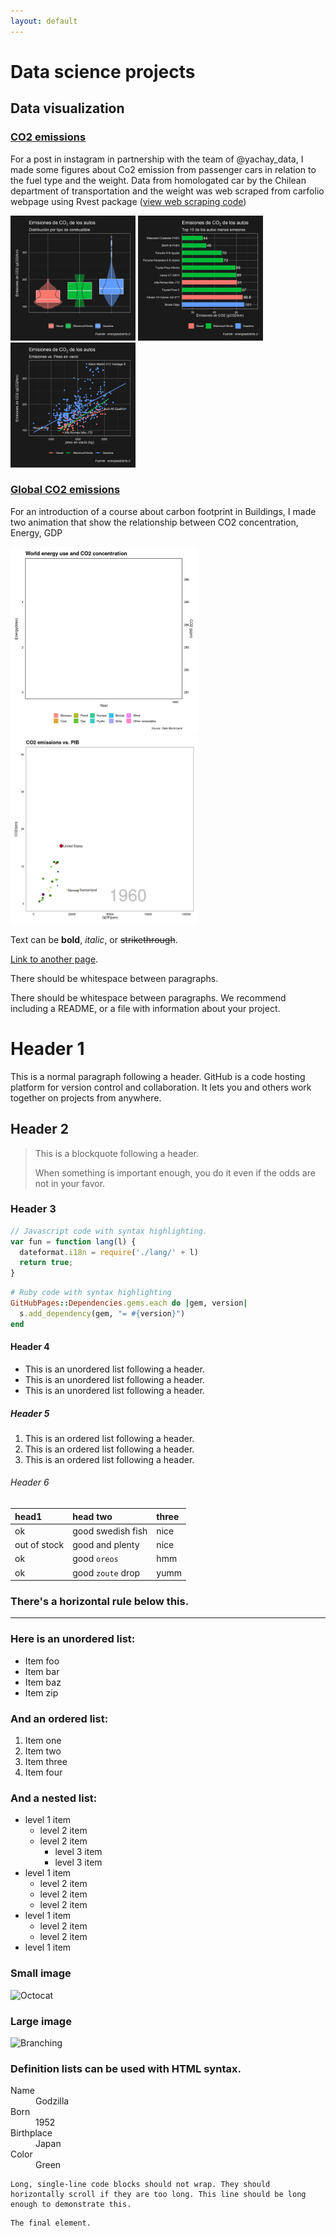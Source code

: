 ```yaml
---
layout: default
---
```


# Data science projects

## Data visualization

### [CO2 emissions](https://rpubs.com/fabrouault/carsco2)
For a post in instagram in partnership with the team of @yachay_data, I made some figures about Co2 emission from passenger cars in relation to the fuel type and the weight. Data from homologated car by the Chilean department of transportation and the weight was web scraped from carfolio webpage using Rvest package ([view web scraping code](https://rpubs.com/fabrouault/webscrapcars))

<img src="https://github.com/fabienrouault/fabienrouault.github.io/blob/main/assets/img/images_carsco2/Boxplot.png" width="200"/> <img src="https://github.com/fabienrouault/fabienrouault.github.io/blob/main/assets/img/images_carsco2/Top10_Co2.png" width="200"/> <img src="https://github.com/fabienrouault/fabienrouault.github.io/blob/main/assets/img/images_carsco2/CO2_vs_Peso.png" width="200"/>


### [Global CO2 emissions](https://rpubs.com/fabrouault/Co2animate)
For an introduction of a course about carbon footprint in Buildings, I made two animation that show the relationship between CO2 concentration, Energy, GDP

<img src="https://github.com/fabienrouault/fabienrouault.github.io/blob/main/assets/img/Global_Co2_gif/Energy_y_CO2_from_1800.gif" width="300"/> <img src="https://github.com/fabienrouault/fabienrouault.github.io/blob/main/assets/img/Global_Co2_gif/Co2_vs_PIB_countries.gif" width="300"/> 




Text can be **bold**, _italic_, or ~~strikethrough~~.

[Link to another page](./another-page.html).

There should be whitespace between paragraphs.

There should be whitespace between paragraphs. We recommend including a README, or a file with information about your project.

# Header 1

This is a normal paragraph following a header. GitHub is a code hosting platform for version control and collaboration. It lets you and others work together on projects from anywhere.

## Header 2

> This is a blockquote following a header.
>
> When something is important enough, you do it even if the odds are not in your favor.

### Header 3

```js
// Javascript code with syntax highlighting.
var fun = function lang(l) {
  dateformat.i18n = require('./lang/' + l)
  return true;
}
```

```ruby
# Ruby code with syntax highlighting
GitHubPages::Dependencies.gems.each do |gem, version|
  s.add_dependency(gem, "= #{version}")
end
```

#### Header 4

*   This is an unordered list following a header.
*   This is an unordered list following a header.
*   This is an unordered list following a header.

##### Header 5

1.  This is an ordered list following a header.
2.  This is an ordered list following a header.
3.  This is an ordered list following a header.

###### Header 6

| head1        | head two          | three |
|:-------------|:------------------|:------|
| ok           | good swedish fish | nice  |
| out of stock | good and plenty   | nice  |
| ok           | good `oreos`      | hmm   |
| ok           | good `zoute` drop | yumm  |

### There's a horizontal rule below this.

* * *

### Here is an unordered list:

*   Item foo
*   Item bar
*   Item baz
*   Item zip

### And an ordered list:

1.  Item one
1.  Item two
1.  Item three
1.  Item four

### And a nested list:

- level 1 item
  - level 2 item
  - level 2 item
    - level 3 item
    - level 3 item
- level 1 item
  - level 2 item
  - level 2 item
  - level 2 item
- level 1 item
  - level 2 item
  - level 2 item
- level 1 item

### Small image

![Octocat](https://github.githubassets.com/images/icons/emoji/octocat.png)

### Large image

![Branching](https://guides.github.com/activities/hello-world/branching.png)


### Definition lists can be used with HTML syntax.

<dl>
<dt>Name</dt>
<dd>Godzilla</dd>
<dt>Born</dt>
<dd>1952</dd>
<dt>Birthplace</dt>
<dd>Japan</dd>
<dt>Color</dt>
<dd>Green</dd>
</dl>

```
Long, single-line code blocks should not wrap. They should horizontally scroll if they are too long. This line should be long enough to demonstrate this.
```

```
The final element.
```
